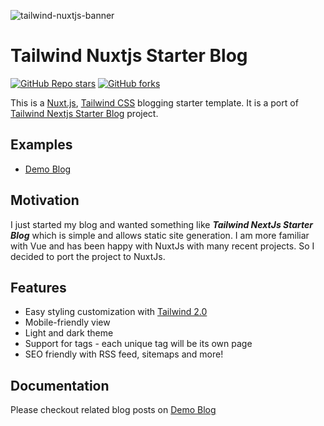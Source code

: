 ![tailwind-nuxtjs-banner](nuxt-tw.png)

# Tailwind Nuxtjs Starter Blog

[![GitHub Repo stars](https://img.shields.io/github/stars/ooasis/tailwind-nuxtjs-starter-blog?style=social)](https://GitHub.com/ooasis/tailwind-nuxtjs-starter-blog/stargazers/)
[![GitHub forks](https://img.shields.io/github/forks/ooasis/tailwind-nuxtjs-starter-blog?style=social)](https://GitHub.com/ooasis/tailwind-nuxtjs-starter-blog/network/)

This is a [Nuxt.js](https://nuxtjs.org/), [Tailwind CSS](https://tailwindcss.com/) blogging starter template. It is a port of [Tailwind Nextjs Starter Blog](https://github.com/timlrx/tailwind-nextjs-starter-blog) project.

## Examples

- [Demo Blog](https://tailwind-nuxtjs-starter-blog.netlify.app/)

## Motivation

I just started my blog and wanted something like ___Tailwind NextJs Starter Blog___ which is simple and allows static site generation.  I am more familiar with Vue and has been happy with NuxtJs with many recent projects. So I decided to port the project to NuxtJs.
## Features

- Easy styling customization with [Tailwind 2.0](https://blog.tailwindcss.com/tailwindcss-v2)
- Mobile-friendly view
- Light and dark theme
- Support for tags - each unique tag will be its own page
- SEO friendly with RSS feed, sitemaps and more!

## Documentation
Please checkout related blog posts on [Demo Blog](https://tailwind-nuxtjs-starter-blog.netlify.app/)